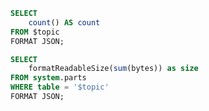 ```sql records_count
SELECT
    count() AS count
FROM $topic
FORMAT JSON;
```

```sql table_size
SELECT
    formatReadableSize(sum(bytes)) as size
FROM system.parts
WHERE table = '$topic'
FORMAT JSON;
```


<Flex>
    <Statistic
        data={records_count}
        title='Total records count'
        value=count
    >
    </Statistic>
    <Statistic
        data={table_size}
        title='Table size'
        value=size
    >
    </Statistic>
</Flex>